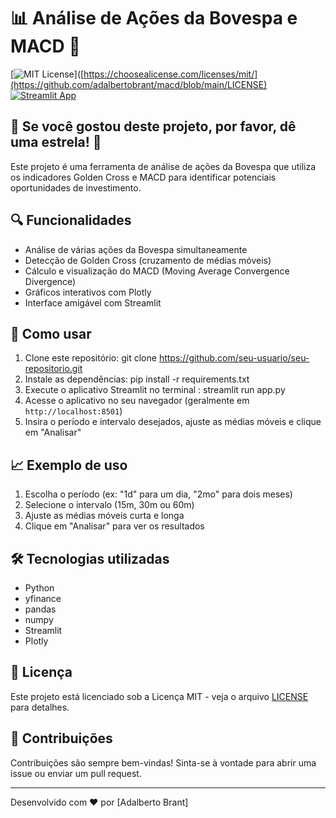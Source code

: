# 📊 Análise de Ações da Bovespa e MACD 🚀

[![MIT License](https://img.shields.io/badge/License-MIT-green.svg)]([https://choosealicense.com/licenses/mit/](https://github.com/adalbertobrant/macd/blob/main/LICENSE)
[![Streamlit App](https://static.streamlit.io/badges/streamlit_badge_black_white.svg)](https://seu-app-link-aqui)

## 🌟 Se você gostou deste projeto, por favor, dê uma estrela! 🌟

Este projeto é uma ferramenta de análise de ações da Bovespa que utiliza os indicadores Golden Cross e MACD para identificar potenciais oportunidades de investimento.

## 🔍 Funcionalidades

- Análise de várias ações da Bovespa simultaneamente
- Detecção de Golden Cross (cruzamento de médias móveis)
- Cálculo e visualização do MACD (Moving Average Convergence Divergence)
- Gráficos interativos com Plotly
- Interface amigável com Streamlit

## 🚀 Como usar

1. Clone este repositório: git clone https://github.com/seu-usuario/seu-repositorio.git
2. Instale as dependências: pip install -r requirements.txt
3. Execute o aplicativo Streamlit no terminal : streamlit run app.py
4. Acesse o aplicativo no seu navegador (geralmente em `http://localhost:8501`)
5. Insira o período e intervalo desejados, ajuste as médias móveis e clique em "Analisar"

## 📈 Exemplo de uso

1. Escolha o período (ex: "1d" para um dia, "2mo" para dois meses)
2. Selecione o intervalo (15m, 30m ou 60m)
3. Ajuste as médias móveis curta e longa
4. Clique em "Analisar" para ver os resultados

## 🛠️ Tecnologias utilizadas

- Python
- yfinance
- pandas
- numpy
- Streamlit
- Plotly

## 📄 Licença

Este projeto está licenciado sob a Licença MIT - veja o arquivo [LICENSE](LICENSE) para detalhes.

## 🤝 Contribuições

Contribuições são sempre bem-vindas! Sinta-se à vontade para abrir uma issue ou enviar um pull request.

---

Desenvolvido com ❤️ por [Adalberto Brant]
